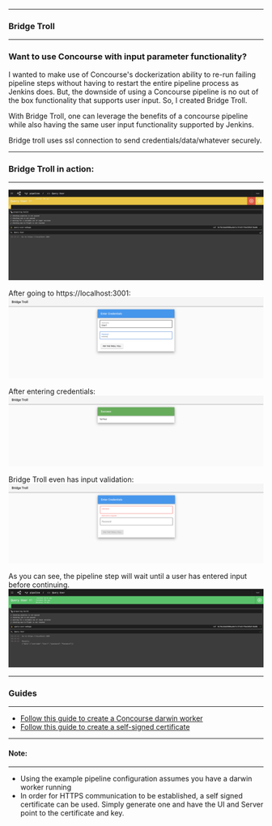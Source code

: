 ------------------------------------------------------------------------------------------------------------------------------ 
### Bridge Troll
------------------------------------------------------------------------------------------------------------------------------ 
     
        
### Want to use Concourse with input parameter functionality?
      
I wanted to make use of Concourse's dockerization ability to re-run failing pipeline steps without having to restart the entire pipeline process as Jenkins does. But, the downside of using a Concourse pipeline is no out of the box functionality that supports user input. So, I created Bridge Troll.
       
With Bridge Troll, one can leverage the benefits of a concourse pipeline while also having the same user input functionality supported by Jenkins. 
        
Bridge troll uses ssl connection to send credentials/data/whatever securely. 
      
       
        
     
      
        
------------------------------------------------------------------------------------------------------------------------------ 
### Bridge Troll in action:
------------------------------------------------------------------------------------------------------------------------------ 

![](https://github.com/leeferfeefer/concourse-query-user/blob/ssl_implementation/images/troll-concourse.png)

After going to https://localhost:3001:
![](https://github.com/leeferfeefer/concourse-query-user/blob/ssl_implementation/images/troll.png) 

After entering credentials:
![](https://github.com/leeferfeefer/concourse-query-user/blob/ssl_implementation/images/troll%20toll%20paid.png) 

Bridge Troll even has input validation:
![](https://github.com/leeferfeefer/concourse-query-user/blob/ssl_implementation/images/troll-validation.png) 

As you can see, the pipeline step will wait until a user has entered input before continuing.   
![](https://github.com/leeferfeefer/concourse-query-user/blob/ssl_implementation/images/troll%20concourse%20done.png)
       
        
        
------------------------------------------------------------------------------------------------------------------------------ 
### Guides
------------------------------------------------------------------------------------------------------------------------------ 
* [Follow this guide to create a Concourse darwin worker](https://github.com/leeferfeefer/concourse-query-user/wiki/Creating-a-darwin-worker)   
* [Follow this guide to create a self-signed certificate](https://github.com/leeferfeefer/concourse-query-user/wiki/Creating-a-self-signed-certificate)
    
    
     
------------------------------------------------------------------------------------------------------------------------------ 
#### Note:
------------------------------------------------------------------------------------------------------------------------------ 
* Using the example pipeline configuration assumes you have a darwin worker running
* In order for HTTPS communication to be established, a self signed certificate can be used. Simply generate one and have 
the UI and Server point to the certificate and key. 
